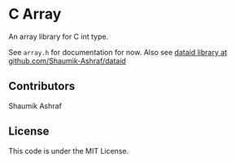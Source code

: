 # C Array

An array library for C int type.

See `array.h` for documentation for now. Also see [dataid library at github.com/Shaumik-Ashraf/dataid](https://github.com/Shaumik-Ashraf/dataid.git)

## Contributors
Shaumik Ashraf

## License
This code is under the MIT License.
